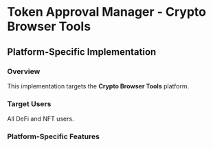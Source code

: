 # Token Approval Manager - Crypto Browser Tools

## Platform-Specific Implementation

### Overview
This implementation targets the **Crypto Browser Tools** platform.

### Target Users
All DeFi and NFT users.

### Platform-Specific Features
